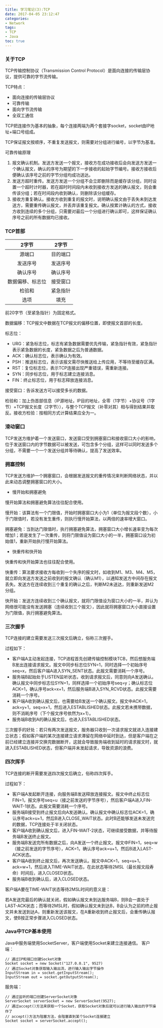 ```yaml
---
title: 学习笔记(3):TCP
date: 2017-04-05 23:12:47
categories: 
- Network
tags:
- TCP
- Java
toc: true
---
```


### 关于TCP
TCP传输控制协议（Transmission Control Protocol）是面向连接的传输层协议，提供可靠的字节流传输。

TCP特点：

* 面向连接的传输层协议
* 可靠传输
* 面向字节流传输
* 全双工通信

TCP把连接作为基本的抽象，每个连接两端为两个套接字socket，socket由IP地址+端口号组成。

TCP保证报文按顺序，不重复发送报文，则需要对分组进行编号，以字节为基准。

可靠传输原理

1. 报文确认机制。发送方发送一个报文，接收方在成功接收后会向发送方发送一个确认报文，确认的序号为期望的下一步接收的起始字节编号。接收方接收后便确认该序号之前的字节分组均成功送达。
2. 发送方超时重传。发送方发送一个分组不会立即删除而是缓存该分组，同时设置一个超时计时器，若在超时时间段内未收到接收方发送的确认报文，则会重传该分组；若在时间段内收到确认，则删除该分组缓存。
3. 接收方重复确认。接收方收到重复的报文时，说明确认报文由于丢失未到达发送方，需要重传确认报文，并丢弃该重复报文。确认按累计确认的方式，接收方收到连续的多个分组，只需要对最后一个分组进行确认即可，这样保证确认序号之前的所有数据均已接收。

<!-- more -->

### TCP首部

| 2字节   | 2字节 |
|:-------------: |:---------------:|
| 源端口 | 目的端口 |
| 发送序号 | 发送序号 |
| 确认序号 | 确认序号 |
| 数据偏移、标志位 | 接受窗口 |
| 检验和 | 紧急指针 |
| 选项 | 填充 |

前20字节（至紧急指针）为固定格式。

数据偏移：TCP报文中数据在TCP报文的偏移位置，即使报文首部的长度。

标志位：

* URG：紧急标志位，标志有紧急数据需要优先传输，紧急指针有效，紧急指针表示紧急数据的长度，紧急数据之后为普通数据。
* ACK：确认标志位，表示确认为有效。
* PSH：推送标志位，表示该报文需尽快推送给上传应用，不等待至缓存区满。
* RST：复位标志位，表示TCP连接出现严重错误，需重新连接。
* SYN：同步标志位，用于标志建立连接消息。
* FIN：终止标志位，用于标志释放连接消息。

接受窗口：告诉发送方可以接受多长的数据。

检验和：加上伪首部信息（IP源地址，IP目的地址，全零（1字节）+协议号（1字节）+TCP报文长度（2字节）），与整个TCP报文（补零对其）相与得到结果并取反。接收方检验：按相同方式计算结果应全为一。


### 滑动窗口

TCP发送方维护着一个发送窗口，发送窗口受到拥塞窗口和接收窗口大小的影响，位于发送窗口内的字节数据可以被发送，可包含多个分组，这样可以同时发送多个分组，不需要一个一个发送分组并等待确认，提高了发送效率。

### 拥塞控制

TCP发送方维护一个拥塞窗口，会根据发送报文的重传情况来判断网络状态，并以此来动态调整拥塞窗口的大小。

* 慢开始和拥塞避免

慢开始算法和拥塞避免算法往往配合使用。

慢开始：该算法有一个门限值，开始时拥塞窗口大小为1（单位为报文段个数），小于门限值时，若没有发生重传，则执行慢开始算法，以两倍的速率增大窗口。

拥塞避免：当到达门限值时，执行拥塞避免算法，拥塞窗口大小增长速率变为每次增加1；若是发生了一次重传，则将门限值设为窗口大小的一半，拥塞窗口设为初始值1，重新开始执行慢开始算法。

* 快重传和快开始

快重传和快开始算法也往往配合使用。

快重传：算法要求接收方每收到一个失序的报文时，如收到M1、M3、M4、M5，就立即向发送方发送之前收到的报文确认（确认M1），以通知发送方中间存在报文丢失。发送方在连续收到三个重复的确认之后，判断M2未送达，则重新发送M2分组。

快开始：发送方连续收到三个确认报文，就将门限值设为窗口大小的一半，并认为网络很可能没有发送拥塞（连续收到三个报文），因此就将拥塞窗口大小直接设置为门限值，执行拥塞避免算法。

### 三次握手
TCP连接的建立需要发送三次报文后确立，俗称三次握手。

过程如下：

* 客户端A主动发起连接，TCP进程首先创建传输控制模块TCB，然后想服务端B发出连接请求报文。报文中同步标志位SYN=1，同时选择一个初始序号seq=x，然后客户端A进入SYN_SENT状态。此报文需要消耗一个序号。
* 服务端B起始处于LISTEN监听状态，收到请求报文后，同意则向A发送确认。确认报文中同步标志位SYN=1，同样选择一个初始序号seq=y；确认标志位ACK=1，确认序号ack=x+1，然后服务端B进入SYN_RCVD状态。此报文需要消耗一个序号。
* 客户端A收到确认报文后，也需要给B发送一个确认报文。报文中ACK=1，ack=y+1，seq=x+1，然后进入ESTABLISHED状态。此报文若未携带数据，则不消耗序号（下个报文序号依然为x+1）。
* 服务端B收到A的确认报文后，也进入ESTABLISHED状态。

三次握手的好处：若只有两次发送报文，服务器只收到一次请求报文就进入连接建立状态；假如客户端的某次连接建立请求滞留在网络中延时到达，但是客户端在之前已经建立连接并交换完数据断开，这就会导致服务端收到延时的请求报文时，就进入ESTABLISHED状态，但客户端并未发起请求，导致资源的浪费。

### 四次挥手
TCP连接的断开需要发送四次报文后确立，俗称四次挥手。

过程如下：

* 客户端A发起断开连接，向服务端B发送释放连接报文。报文中终止标志位FIN=1，报文序号seq=u（接之前发送的字节序号），然后客户端A进入FIN-WAIT-1状态。此报文需要消耗一个序号。
* 服务端B接受到终止报文后向A发送确认。确认报文中确认标志位ACK=1，确认序号ack=u+1，然后B进入CLOSE_WAIT状态。此时B还能够发送未发送完的数据，TCP连接处于半关闭状态。
* 客户端A收到确认报文后，进入FIN-WAIT-2状态，可继续接受数据，并等待服务端B发送终止报文。
* 服务端B发送完所有数据之后，向A发送一个终止报文。报文中FIN=1，seq=w（接之前发送的字节序号），ACK=1，确认序号ack=u+1，然后B进入LAST-ACK状态。
* 客户端A收到终止报文后，再次发送确认。报文中ACK=1，seq=u+1，ack=w+1，然后进入TIME-WAIT状态，在此状态等待2MSL（最长报文段寿命）时间后，进入CLOSED状态。
* 服务端B收到确认后，进入CLOSED状态。

客户端A要在TIME-WAIT状态等待2MSL时间的意义是：

若A发送完最后的确认就关闭，假如确认报文未到达服务端B，则B会一直处于LAST-ACK状态；而等待2MSL时，假如确认报文未到达B，B会认为之前的终止报文并未发送到达A，则重新发送该报文，在A重新收到终止报文后，会重传确认报文，使B按正常步骤进入CLOSED状态。

### Java中TCP基本使用

Java中服务端使用SocketServer，客户端使用Socket来建立连接通信。
客户端：

```
// 通过IP和端口创建Socket对象
Socket socket = new Socket("127.0.0.1", 9527)
// 通过Socket对象获取输入输出流，进行输入输出字节操作
InputStream in = socket.getInputStream();
InputStream out = socket.getOutputStream();
```

服务端：

```
// 通过监听的端口创建ServerSocket对象
ServerSocket serverSocket = new ServerSocket(9527);
// 通过accept()方法来获取一个Socket，获取Socket对象后就可以进行输入输出的字节操作了
// accept()方法为阻塞方法，会阻塞直到某个Socket连接建立
Socket socket = serverSocket.accept();
```
